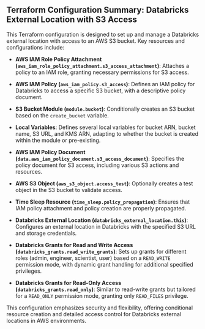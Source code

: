 ## Terraform Configuration Summary: Databricks External Location with S3 Access

This Terraform configuration is designed to set up and manage a Databricks external location with access to an AWS S3 bucket. Key resources and configurations include:

- **AWS IAM Role Policy Attachment (`aws_iam_role_policy_attachment.s3_access_attachment`)**: Attaches a policy to an IAM role, granting necessary permissions for S3 access.

- **AWS IAM Policy (`aws_iam_policy.s3_access`)**: Defines an IAM policy for Databricks to access a specific S3 bucket, with a descriptive policy document.

- **S3 Bucket Module (`module.bucket`)**: Conditionally creates an S3 bucket based on the `create_bucket` variable.

- **Local Variables**: Defines several local variables for bucket ARN, bucket name, S3 URL, and KMS ARN, adapting to whether the bucket is created within the module or pre-existing.

- **AWS IAM Policy Document (`data.aws_iam_policy_document.s3_access_document`)**: Specifies the policy document for S3 access, including various S3 actions and resources.

- **AWS S3 Object (`aws_s3_object.access_test`)**: Optionally creates a test object in the S3 bucket to validate access.

- **Time Sleep Resource (`time_sleep.policy_propagation`)**: Ensures that IAM policy attachment and policy creation are properly propagated.

- **Databricks External Location (`databricks_external_location.this`)**: Configures an external location in Databricks with the specified S3 URL and storage credentials.

- **Databricks Grants for Read and Write Access (`databricks_grants.read_write_grants`)**: Sets up grants for different roles (admin, engineer, scientist, user) based on a `READ_WRITE` permission mode, with dynamic grant handling for additional specified privileges.

- **Databricks Grants for Read-Only Access (`databricks_grants.read_only`)**: Similar to read-write grants but tailored for a `READ_ONLY` permission mode, granting only `READ_FILES` privilege.

This configuration emphasizes security and flexibility, offering conditional resource creation and detailed access control for Databricks external locations in AWS environments.
